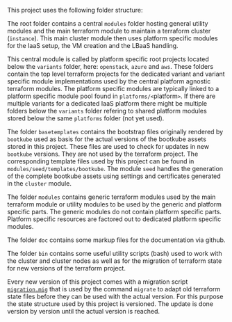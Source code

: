 This project uses the following folder structure:

The root folder contains a central `modules` folder
hosting general utility modules and the main terraform
module to maintain a terraform cluster (`instance`).
This main cluster module then uses platform specific
modules for the IaaS setup, the VM creation and the LBaaS
handling.

This central module is called by
platform specific root projects located below the
`variants` folder, here: `openstack`, `azure` and `aws`.
These folders contain the top level terraform projects for the
dedicated variant and variant specific module implementations
used by the central platform agnostic terraform modules.
The platform specific modules are typically linked to a platform
specific module pool found in `platforms/<`platform`>`.
If there are multiple variants for a dedicated IaaS platform
there might be multiple folders below the `variants` folder
refering to shared platform modules stored below the same
`platforms` folder (not yet used).

The folder `basetemplates` contains the bootstrap files 
originally rendered by `bootkube` used as basis for the
actual versions of the bootkube assets stored in this project.
These files are used to check for updates in new `bootkube`
versions. They are not used by the terraform project.
The corresponding template files used by this project can be found
in `modules/seed/templates/bootkube`. The module `seed`
handles the generation of the complete bootkube assets
using settings and certificates generated in the `cluster`
module.

The folder `modules` contains generic terraform
modules used by the main terraform module or utility
modules to be used by the generic and platform specific parts.
The generic modules do not contain platform specific parts.
Platform specific resources are factored out to
dedicated platform specific modules.

The folder `doc` contains some markup files for the
documentation via github.

The folder `bin` contains some useful utility scripts (bash)
used to work with the cluster and cluster nodes as well as 
for the migration of terraform state for new versions
of the terraform project.

Every new version of this project comes with a migration script
[`migration.mig`](../migrate.mig)  that is used by the command
`migrate` to adapt old terraform state files before they can be
used with the actual version. For this purpose the state
structure used by this project is versioned. The update is done
version by version until the actual version is reached.
